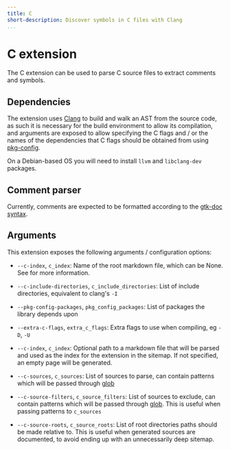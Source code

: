 ```yaml
---
title: C
short-description: Discover symbols in C files with Clang
...
```


# C extension

The C extension can be used to parse C source files to extract comments and
symbols.

## Dependencies

The extension uses [Clang] to build and walk an AST from the source code, as
such it is necessary for the build environment to allow its compilation, and
arguments are exposed to allow specifying the C flags and / or the names of the
dependencies that C flags should be obtained from using [pkg-config].

On a Debian-based OS you will need to install `llvm` and `libclang-dev` packages.

## Comment parser

Currently, comments are expected to be formatted according to the [gtk-doc syntax].

## Arguments

This extension exposes the following arguments / configuration options:

* `--c-index`, `c_index`: Name of the root markdown file, which can be None. See
  [](the-smart-index.markdown) for more information.

* `--c-include-directories`, `c_include_directories`: List of include directories, equivalent
  to clang's `-I`

* `--pkg-config-packages`, `pkg_config_packages`: List of packages the library depends upon

* `--extra-c-flags`, `extra_c_flags`: Extra flags to use when compiling, eg `-D`, `-U`

* `--c-index`, `c_index`: Optional path to a markdown file that will be parsed and used
  as the index for the extension in the sitemap. If not specified, an empty page will be
  generated.

* `--c-sources`, `c_sources`: List of sources to parse, can contain patterns which
  will be passed through [glob]

* `--c-source-filters`, `c_source_filters`: List of sources to exclude, can contain
  patterns which will be passed through [glob]. This is useful when passing patterns
  to `c_sources`

* `--c-source-roots`, `c_source_roots`: List of root directories paths should be
  made relative to. This is useful when generated sources are documented, to avoid
  ending up with an unnecessarily deep sitemap.

[gtk-doc syntax]: https://developer.gnome.org/gtk-doc-manual/stable/documenting_syntax.html.en
[Clang]: https://clang.llvm.org/
[glob]: https://docs.python.org/3/library/glob.html
[pkg-config]: https://www.freedesktop.org/wiki/Software/pkg-config/
